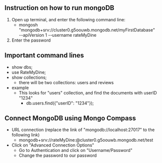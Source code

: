 ## Instruction on how to run mongoDB

1. Open up terminal, and enter the following command line: 
    - mongosh "mongodb+srv://cluster0.g5oouwb.mongodb.net/myFirstDatabase" --apiVersion 1 --username rateMyDine
2. Enter the password

## Important command lines 
- show dbs;
- use RateMyDine;
- show collections;
    - there will be two collections: users and reviews
- example 
    - This looks for "users" collection, and find the documents with userID "1234"
        - db.users.find({"userID": "1234"}); 

## Connect MongoDB using Mongo Compass
- URL connection (replace the link of "mongodb://localhost:27017" to the following link)
    - mongodb+srv://rateMyDine:<password>@cluster0.g5oouwb.mongodb.net/test
- Click on "Advanced Connection Options"
    - Go to Authentication and click on "Username/Password"
    - Change the password to our password

